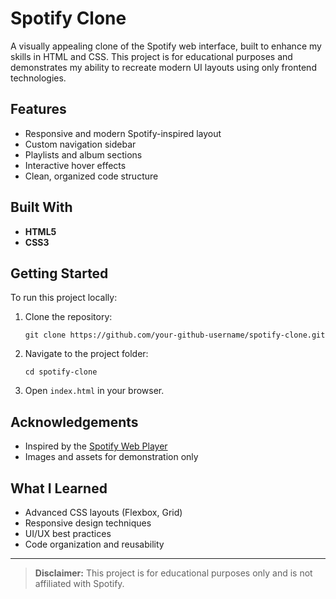 # Spotify Clone 

A visually appealing clone of the Spotify web interface, built to enhance my skills in HTML and CSS. This project is for educational purposes and demonstrates my ability to recreate modern UI layouts using only frontend technologies.

## Features

- Responsive and modern Spotify-inspired layout
- Custom navigation sidebar
- Playlists and album sections
- Interactive hover effects
- Clean, organized code structure

##  Built With

- **HTML5**
- **CSS3**

##  Getting Started

To run this project locally:

1. Clone the repository:
    ```
    git clone https://github.com/your-github-username/spotify-clone.git
    ```
2. Navigate to the project folder:
    ```
    cd spotify-clone
    ```
3. Open `index.html` in your browser.

##  Acknowledgements

- Inspired by the [Spotify Web Player](https://open.spotify.com/)
- Images and assets for demonstration only

##  What I Learned

- Advanced CSS layouts (Flexbox, Grid)
- Responsive design techniques
- UI/UX best practices
- Code organization and reusability

---

> **Disclaimer:** This project is for educational purposes only and is not affiliated with Spotify.
